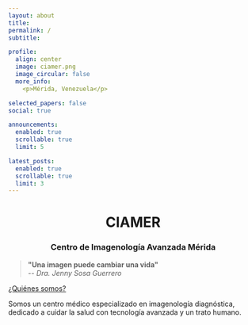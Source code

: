 ```yaml
---
layout: about
title: 
permalink: /
subtitle: 

profile:
  align: center
  image: ciamer.png
  image_circular: false
  more_info: 
    <p>Mérida, Venezuela</p>

selected_papers: false
social: true

announcements:
  enabled: true
  scrollable: true
  limit: 5

latest_posts:
  enabled: true
  scrollable: true
  limit: 3
---
```


<div style="text-align: center;">
  <h1><strong>CIAMER</strong></h1>
  <h3>Centro de Imagenología Avanzada Mérida</h3>
</div>

> **"Una imagen puede cambiar una vida"**  
-- *Dra. Jenny Sosa Guerrero*

<a href='#'>¿Quiénes somos?</a>

Somos un centro médico especializado en imagenología diagnóstica, dedicado a cuidar la salud con tecnología avanzada y un trato humano.

